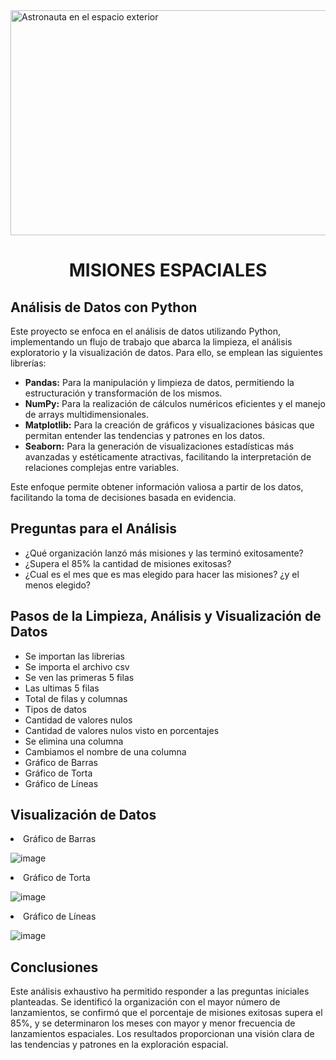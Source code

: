 <img src="https://media.istockphoto.com/id/472339618/es/foto/space-shuttle-volando-en-las-nubes.jpg?s=612x612&w=0&k=20&c=gyvBWWSnhX10u-G907nr4bVoxThyVoo1vnAkPNXWt4U=" alt="Astronauta en el espacio exterior" width="1080" height="360">



<h1 align="center">MISIONES ESPACIALES</h1>

  <h2 aling="center">Análisis de Datos con Python</h2>

  <p>Este proyecto se enfoca en el análisis de datos utilizando Python, implementando un flujo de trabajo que abarca la limpieza, el análisis exploratorio y la visualización de datos. Para ello, se emplean las siguientes librerías:</p>

  <ul>
        <li><strong>Pandas:</strong> Para la manipulación y limpieza de datos, permitiendo la estructuración y transformación de los mismos.</li>
        <li><strong>NumPy:</strong> Para la realización de cálculos numéricos eficientes y el manejo de arrays multidimensionales.</li>
        <li><strong>Matplotlib:</strong> Para la creación de gráficos y visualizaciones básicas que permitan entender las tendencias y patrones en los datos.</li>
        <li><strong>Seaborn:</strong> Para la generación de visualizaciones estadísticas más avanzadas y estéticamente atractivas, facilitando la interpretación de relaciones complejas entre variables.</li>
  </ul>

  <p>Este enfoque permite obtener información valiosa a partir de los datos, facilitando la toma de decisiones basada en evidencia.</p>

  <h2 aling="center">Preguntas para el Análisis</h2>

  <ul>
        <li>¿Qué organización lanzó más misiones y las terminó exitosamente?</li>
        <li>¿Supera el 85% la cantidad de misiones exitosas?</li>
        <li>¿Cual es el mes que es mas elegido para hacer las misiones? ¿y el menos elegido?</li>
  </ul>

<h2 aling="center">Pasos de la Limpieza, Análisis y Visualización de Datos</h2>
<ul>
 <li>Se importan las librerias</li>
 <li>Se importa el archivo csv</li>
 <li>Se ven las primeras 5 filas</li>
 <li>Las ultimas 5 filas</li>
 <li>Total de filas y columnas</li>
 <li>Tipos de datos</li>
 <li>Cantidad de valores nulos</li>
  <li>Cantidad de valores nulos visto en porcentajes</li>
   <li>Se elimina una columna</li>
   <li>Cambiamos el nombre de una columna</li>
   <li>Gráfico de Barras</li>
   <li>Gráfico de Torta</li>
   <li>Gráfico de Líneas</li>
</ul>

<h2 aling="center">Visualización de Datos</h2>

<li>Gráfico de Barras</li>

![image](https://github.com/user-attachments/assets/1c3ec4ff-fc39-41e4-be90-5f347c5e5347)

<li>Gráfico de Torta</li>

![image](https://github.com/user-attachments/assets/994e5b23-0b35-4498-9d2b-f33fafafe6b2)

<li>Gráfico de Líneas</li>

![image](https://github.com/user-attachments/assets/4450a155-9cf1-48c9-bba7-22a57ea280d9)



 <h2 aling="center">Conclusiones</h2>

 
 <p>Este análisis exhaustivo ha permitido responder a las preguntas iniciales planteadas. Se identificó la organización con el mayor número de lanzamientos, se confirmó que el porcentaje de misiones exitosas supera el 85%, y se determinaron los meses con mayor y menor frecuencia de lanzamientos espaciales. Los resultados proporcionan una visión clara de las tendencias y patrones en la exploración espacial.</p>
